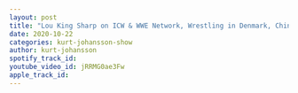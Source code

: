 ```yaml
---
layout: post
title: "Lou King Sharp on ICW & WWE Network, Wrestling in Denmark, China, teaming with Krieger & More"
date: 2020-10-22
categories: kurt-johansson-show
author: kurt-johansson
spotify_track_id: 
youtube_video_id: jRRMG0ae3Fw
apple_track_id: 
---
```

